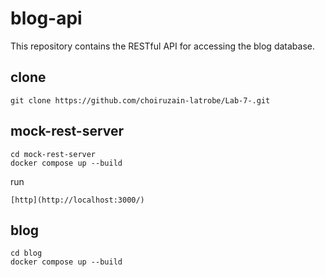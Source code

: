 # blog-api

This repository contains the RESTful API for accessing the blog database.
## clone

```
git clone https://github.com/choiruzain-latrobe/Lab-7-.git
```


## mock-rest-server
```
cd mock-rest-server
docker compose up --build
```
run 
```
[http](http://localhost:3000/)
```


## blog
```
cd blog
docker compose up --build
```
